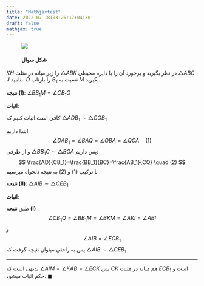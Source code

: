 ```yaml
---
title: "Mathjaxtest"
date: 2022-07-18T03:26:17+04:30
draft: false
mathjax: true 
---
```


<figure>
  <img src="C:\Users\eiman\blog\iman008\themes\hugo-swift-theme\static\images\image-20211005081406727.png"  />
  <figcaption>
      <h4>شکل سوال</h4>
  </figcaption>
</figure>

$KH$ را زیر میانه در مثلث $\triangle ABK$ در نظر بگیرید و برخورد آن را با دایره محیطی $\triangle ABC$ ،$I$ بنامید. $D$ را بازتاب $B_1$ نسبت به $M$ بگیرید.

**نتیجه (I)**: $\angle BB_1M=\angle CB_1Q$

**اثبات**:

کافی است اثبات کنیم که $\triangle ADB_1 \sim \triangle CQB_1$

ابتدا داریم:
$$
\angle DAB_1=\angle BAQ=\angle QBA=\angle QCA \quad (1)
$$
و از طرفی $\triangle BB_1C \sim \triangle BQA$ پس داریم:
$$
\frac{AD}{CB_1}=\frac{BB_1}{BC}=\frac{AB_1}{CQ} \quad (2)
$$
با ترکیب $(1)$ و $(2)$ به نتیجه دلخواه میرسیم

**نتیجه (II)**: $\triangle AIB \sim \triangle CEB_1$ 

**اثبات**: 

طبق **نتیجه (I)** 
$$
\angle CB_1Q=\angle BB_1M=\angle BKM=\angle AKI=\angle ABI
$$
و 
$$
\angle AIB=\angle ECB_1
$$
پس به راحتی میتوان نتیجه گرفت که  $\triangle AIB \sim \triangle CEB_1$ 

***

بدیهی است که $\angle AIM=\angle KAB=\angle ECK$ پس $CK$ هم میانه در مثلث $ECB_1$ است و حکم اثبات میشود. $\blacksquare$ 


